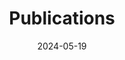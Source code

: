 ---
title: 'Publications'
date: 2024-05-19
type: landing

design:
  # Section spacing
  spacing: '5rem'

# Page sections
sections:
  - block: collection
    content:
      title: Journal Articles
      text: 
      filters:
        folders:
          - publication/journal-article
    design:
      view: article-grid
      fill_image: false
      view: citation

  - block: collection
    content:
      title: Conference Papers
      text: 
      filters:
        folders:
          - publication/conference-paper
    design:
      view: article-grid
      fill_image: false
      view: citation

  - block: collection
    content:
      title: Preprints
      text: 
      filters:
        folders:
          - publication/preprint
    design:
      view: article-grid
      fill_image: false
      view: citation
---